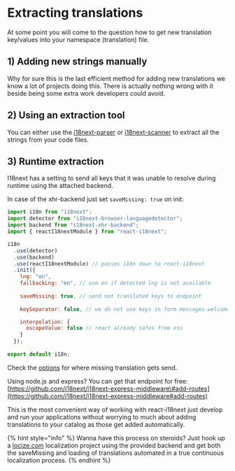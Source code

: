# Extracting translations

At some point you will come to the question how to get new translation key/values into your namespace \(translation\) file.

## 1\) Adding new strings manually

Why for sure this is the last efficient method for adding new translations we know a lot of projects doing this. There is actually nothing wrong with it beside being some extra work developers could avoid.

## 2\) Using an extraction tool

You can either use the [i18next-parser](https://github.com/i18next/i18next-parser) or [i18next-scanner](https://github.com/i18next/i18next-scanner) to extract all the strings from your code files.

## 3\) Runtime extraction

I18next has a setting to send all keys that it was unable to resolve during runtime using the attached backend.

In case of the xhr-backend just set `saveMissing: true` on init:

```javascript
import i18n from "i18next";
import detector from "i18next-browser-languagedetector";
import backend from "i18next-xhr-backend";
import { reactI18nextModule } from "react-i18next";

i18n
  .use(detector)
  .use(backend)
  .use(reactI18nextModule) // passes i18n down to react-i18next
  .init({
    lng: "en",
    fallbackLng: "en", // use en if detected lng is not available
    
    saveMissing: true, // send not translated keys to endpoint
     
    keySeparator: false, // we do not use keys in form messages.welcome

    interpolation: {
      escapeValue: false // react already safes from xss
    }
  });
  
export default i18n;
```

Check the [options](https://github.com/i18next/i18next-xhr-backend#backend-options) for where missing translation gets send.

Using node.js and express? You can get that endpoint for free: [https://github.com/i18next/i18next-express-middleware\#add-routes](https://github.com/i18next/i18next-express-middleware#add-routes)

This is the most convenient way of working with react-i18next just develop and run your applications without worrying to much about adding translations to your catalog as those get added automatically.

{% hint style="info" %}
Wanna have this process on steroids? Just hook up a [locize.com](https://locize.com) localization project using the provided backend and get both the saveMissing and loading of translations automated in a true continuous localization process.
{% endhint %}


